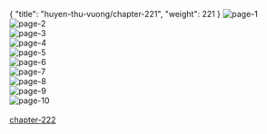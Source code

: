 { "title": "huyen-thu-vuong/chapter-221", "weight": 221 }
<img src="huyen-thu-vuong_0221_01-d398a05a0ec60462712536bd18feb668.webp" alt="page-1" origin="http://1.bp.blogspot.com/-YHTVEQPHrAM/W062w3x19aI/AAAAAAAAHKg/x87VXOchC9EPuAQ_JW9Xpvp_EgV7kjf4QCLcBGAs/s1600/1.jpg?imgmax=0"><br/>
<img src="huyen-thu-vuong_0221_02-5495cb84d4f2a7dc8e9b5037f869d05a.webp" alt="page-2" origin="http://1.bp.blogspot.com/-P3K9IqH84_g/W062w8S7KoI/AAAAAAAAHKc/tYugxoIX1Lg_PIGkDvcmjDWt6_SWSauJQCLcBGAs/s1600/2.jpg?imgmax=0"><br/>
<img src="huyen-thu-vuong_0221_03-1a7356be0dc79af75129a9ffc659f037.webp" alt="page-3" origin="http://1.bp.blogspot.com/-Xhb7FyBsjQ8/W062xs6mzHI/AAAAAAAAHKo/jBLt1qujnmM1EkAKb4Ng9nTJlAV9iYNrwCLcBGAs/s1600/3.jpg?imgmax=0"><br/>
<img src="huyen-thu-vuong_0221_04-50abf82fcb8fa26a83cbde419278163b.webp" alt="page-4" origin="http://1.bp.blogspot.com/-iDBFcYMmX4s/W062xga-N3I/AAAAAAAAHKs/cSb3ya4ShuEzR5xEm-0ZRNV8O4fQTavigCLcBGAs/s1600/4.jpg?imgmax=0"><br/>
<img src="huyen-thu-vuong_0221_05-bc7570e15a1f45d4983e20388287a97d.webp" alt="page-5" origin="http://1.bp.blogspot.com/--pLaElz7F8I/W062x2vKGCI/AAAAAAAAHKw/tsiGZ1cWsqESVVO2JnUumhOhPoV3xQX-QCLcBGAs/s1600/5.jpg?imgmax=0"><br/>
<img src="huyen-thu-vuong_0221_06-f018201d9c39b24bcc2981afdf380b7d.webp" alt="page-6" origin="http://1.bp.blogspot.com/-j5WCFKV7XzI/W062yYrJIKI/AAAAAAAAHK0/0MT3l74_L5ob8gCuK4crXUsWvL36S6YTACLcBGAs/s1600/6.jpg?imgmax=0"><br/>
<img src="huyen-thu-vuong_0221_07-675aba77a1f1120550e5506edfdf3f1e.webp" alt="page-7" origin="http://1.bp.blogspot.com/-AbngtksqSzg/W062y4RiXiI/AAAAAAAAHK4/UtvvF3E3Qlceye-aMybE6pZEa4LOlkUVgCLcBGAs/s1600/7.jpg?imgmax=0"><br/>
<img src="huyen-thu-vuong_0221_08-d7e4920689c88ad9b284c7b662376e22.webp" alt="page-8" origin="http://1.bp.blogspot.com/-yXqwLlW7Nxw/W062zgJm0HI/AAAAAAAAHK8/Tq4wp7TDgdMW3B0lE4Ql4koRaA64tITyACLcBGAs/s1600/8.jpg?imgmax=0"><br/>
<img src="huyen-thu-vuong_0221_09-8959ede971fda7540c9fcd517c58bdd9.webp" alt="page-9" origin="http://1.bp.blogspot.com/-FYB0hO7NpM8/W0620GskdDI/AAAAAAAAHLA/o_8Dv8fyK0o2yvoTAgusr0kRE4LrNVF7gCLcBGAs/s1600/9.jpg?imgmax=0"><br/>
<img src="huyen-thu-vuong_0221_10-09f3c703e302d61aeb4206d25f97375b.webp" alt="page-10" origin="http://1.bp.blogspot.com/-lBRmZDouYZA/W062xDxvoCI/AAAAAAAAHKk/HIvJxwwahjAVoNcEQt6E3y1gwmrfh-OLACLcBGAs/s1600/10.jpg?imgmax=0"><br/>
<br/><a class="nextchap" href="/huyen-thu-vuong/chapter-222">chapter-222</a>
